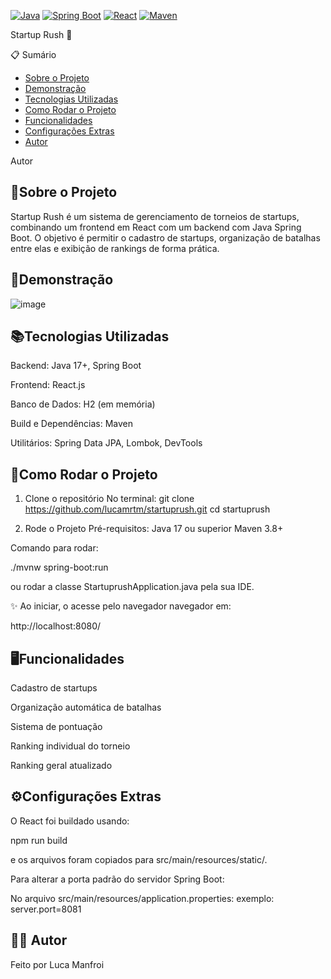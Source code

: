 [![Java](https://img.shields.io/badge/Java-17%2B-blue)](https://www.java.com/)
[![Spring Boot](https://img.shields.io/badge/Spring%20Boot-2.7-green)](https://spring.io/projects/spring-boot)
[![React](https://img.shields.io/badge/React-18-blue)](https://react.dev/)
[![Maven](https://img.shields.io/badge/Maven-3.8%2B-brightgreen)](https://maven.apache.org/)

Startup Rush 🚀





📋 Sumário
- [Sobre o Projeto](#📖sobre-o-projeto)
- [Demonstração](#📸Demonstração)
- [Tecnologias Utilizadas](#📚tecnologias-utilizadas)
- [Como Rodar o Projeto](#🚀como-rodar-o-projeto)
- [Funcionalidades](#🖥️funcionalidades)
- [Configurações Extras](#⚙️configurações-extras)
- [Autor](#⚙️autor)


Autor

## 📖Sobre o Projeto
Startup Rush é um sistema de gerenciamento de torneios de startups, combinando um frontend em React com um backend com Java Spring Boot.
O objetivo é permitir o cadastro de startups, organização de batalhas entre elas e exibição de rankings de forma prática.

## 📸Demonstração
![image](https://github.com/user-attachments/assets/67eb37f9-3c7b-41fe-b697-e379c1a7dbe9)


## 📚Tecnologias Utilizadas
Backend: Java 17+, Spring Boot

Frontend: React.js

Banco de Dados: H2 (em memória)

Build e Dependências: Maven

Utilitários: Spring Data JPA, Lombok, DevTools

## 🚀Como Rodar o Projeto
1. Clone o repositório
No terminal:
git clone https://github.com/lucamrtm/startuprush.git
cd startuprush

2. Rode o Projeto
Pré-requisitos:
Java 17 ou superior
Maven 3.8+

Comando para rodar:

./mvnw spring-boot:run

ou rodar a classe StartuprushApplication.java pela sua IDE.

✨ Ao iniciar, o acesse pelo navegador navegador em:

http://localhost:8080/

## 🖥️Funcionalidades
Cadastro de startups

Organização automática de batalhas

Sistema de pontuação

Ranking individual do torneio

Ranking geral atualizado



## ⚙️Configurações Extras
O React foi buildado usando:

npm run build

e os arquivos foram copiados para src/main/resources/static/.

Para alterar a porta padrão do servidor Spring Boot:

No arquivo src/main/resources/application.properties:
 exemplo: server.port=8081

## 👨‍💻 Autor
Feito por Luca Manfroi
